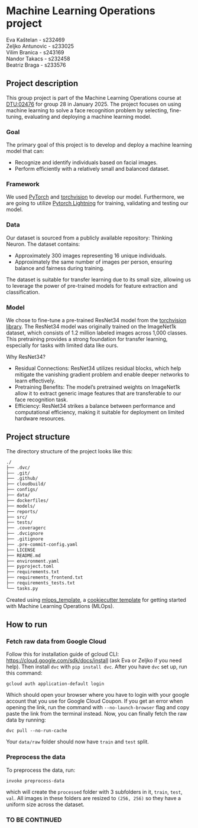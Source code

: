 # Machine Learning Operations project
Eva Kaštelan - s232469 <br/>
Zeljko Antunovic - s233025 <br/>
Vilim Branica - s243169 <br/>
Nandor Takacs - s232458 <br/>
Beatriz Braga - s233576

## Project description
This group project is part of the Machine Learning Operations course at [DTU:02476](https://skaftenicki.github.io/dtu_mlops/projects/) for group 28 in January 2025. The project focuses on using machine learning to solve a face recognition problem by selecting, fine-tuning, evaluating and deploying a machine learning model.

### Goal
The primary goal of this project is to develop and deploy a machine learning model that can:
- Recognize and identify individuals based on facial images.
- Perform efficiently with a relatively small and balanced dataset.

### Framework
We used [PyTorch](https://pytorch.org/) and [torchvision](https://pytorch.org/vision/stable/index.html) to develop our model. Furthermore, we are going to utilize [Pytorch Lightning](https://lightning.ai/docs/pytorch/stable/) for training, validating and testing our model.

### Data
Our dataset is sourced from a publicly available repository: Thinking Neuron. The dataset contains:
- Approximately 300 images representing 16 unique individuals.
- Approximately the same number of images per person, ensuring balance and fairness during training.

The dataset is suitable for transfer learning due to its small size, allowing us to leverage the power of pre-trained models for feature extraction and classification.

### Model
We chose to fine-tune a pre-trained ResNet34 model from the [torchvision library](https://pytorch.org/vision/main/models/generated/torchvision.models.resnet34.html). The ResNet34 model was originally trained on the ImageNet1k dataset, which consists of 1.2 million labeled images across 1,000 classes. This pretraining provides a strong foundation for transfer learning, especially for tasks with limited data like ours.

Why ResNet34?
- Residual Connections: ResNet34 utilizes residual blocks, which help mitigate the vanishing gradient problem and enable deeper networks to learn effectively.
- Pretraining Benefits: The model’s pretrained weights on ImageNet1k allow it to extract generic image features that are transferable to our face recognition task.
- Efficiency: ResNet34 strikes a balance between performance and computational efficiency, making it suitable for deployment on limited hardware resources.

## Project structure

The directory structure of the project looks like this:
```txt
./
├── .dvc/
├── .git/
├── .github/
├── cloudbuild/
├── configs/
├── data/
├── dockerfiles/
├── models/
├── reports/
├── src/
├── tests/
├── .coveragerc
├── .dvcignore
├── .gitignore
├── .pre-commit-config.yaml
├── LICENSE
├── README.md
├── environment.yaml
├── pyproject.toml
├── requirements.txt
├── requirements_frontend.txt
├── requirements_tests.txt
└── tasks.py
```


Created using [mlops_template](https://github.com/SkafteNicki/mlops_template),
a [cookiecutter template](https://github.com/cookiecutter/cookiecutter) for getting
started with Machine Learning Operations (MLOps).


## How to run
### Fetch raw data from Google Cloud
Follow this for installation guide of gcloud CLI: https://cloud.google.com/sdk/docs/install (ask Eva or Zeljko if you need help).
Then install  ```dvc``` with ```pip install dvc```.
After you have ```dvc``` set up, run this command:
```
gcloud auth application-default login
```
Which should open your browser where you have to login with your google account that you use for Google Cloud Coupon. If you get an error when opening the link, run the command with ```--no-launch-browser``` flag and copy paste the link from the terminal instead.
Now, you can finally fetch the raw data by running:
```
dvc pull --no-run-cache
```
Your ```data/raw``` folder should now have ```train``` and ```test``` split.

### Preprocess the data
To preprocess the data, run:
```
invoke preprocess-data
```
which will create the ```processed``` folder with 3 subfolders in it, ```train```, ```test```,  ```val```. All images in these folders are resized to ```(256, 256)``` so they have a uniform size across the dataset.

### TO BE CONTINUED
